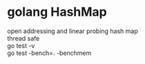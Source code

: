 # golang HashMap

open addressing and linear probing hash map <br>
thread safe <br>
go test -v <br>
go test -bench=. -benchmem
